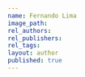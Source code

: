 ```yaml
---
name: Fernando Lima
image_path:
rel_authors:
rel_publishers:
rel_tags:
layout: author
published: true
---
```

